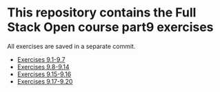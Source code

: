 # This repository contains the Full Stack Open course part9 exercises

All exercises are saved in a separate commit.

- [Exercises 9.1-9.7](./calculator/)
- [Exercises 9.8-9.14](./patientor/)
- [Exercises 9.15-9.16](./courseinfo-ts/)
- [Exercises 9.17-9.20](./flight-diary/)
